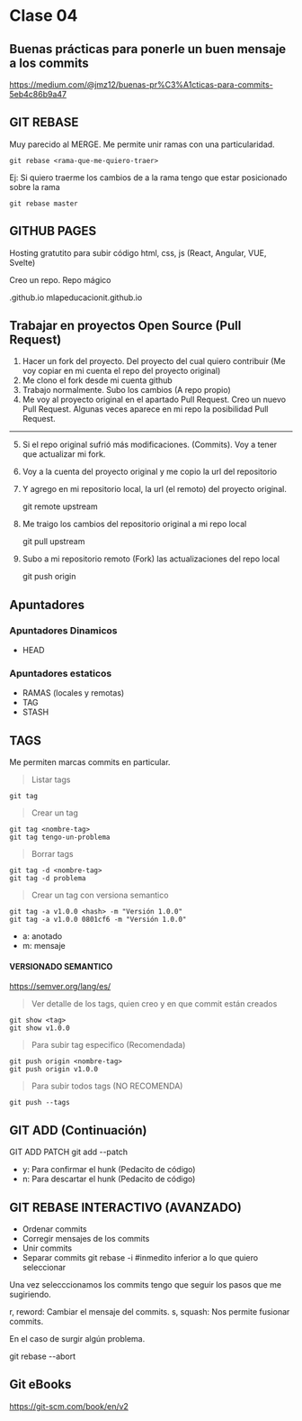 # Clase 04

## Buenas prácticas para ponerle un buen mensaje a los commits

<https://medium.com/@jmz12/buenas-pr%C3%A1cticas-para-commits-5eb4c86b9a47>

## GIT REBASE
Muy parecido al MERGE. Me permite unir ramas con una particularidad.

    git rebase <rama-que-me-quiero-traer>

Ej: Si quiero traerme los cambios de <dev> a la rama <master> tengo que estar posicionado sobre la rama <master>

    git rebase master

## GITHUB PAGES
Hosting gratutito para subir código html, css, js (React, Angular, VUE, Svelte)

Creo un repo. Repo mágico

<nombre-cuenta-gihub>.github.io
mlapeducacionit.github.io

## Trabajar en proyectos Open Source (Pull Request)

1. Hacer un fork del proyecto. Del proyecto del cual quiero contribuir (Me voy copiar en mi cuenta el repo del proyecto original)
2. Me clono el fork desde mi cuenta github
3. Trabajo normalmente. Subo los cambios (A repo propio)
4. Me voy al proyecto original en el apartado Pull Request. Creo un nuevo Pull Request. Algunas veces aparece en mi repo la posibilidad Pull Request.
---
5. Si el repo original sufrió más modificaciones. (Commits). Voy a tener que actualizar mi fork.
6. Voy a la cuenta del proyecto original y me copio la url del repositorio
7. Y agrego en mi repositorio local, la url (el remoto) del proyecto original.

    git remote upstream <URL-repositorio-original>

8. Me traigo los cambios del repositorio original a mi repo local

    git pull upstream <rama-que-quiero-actualizar>

9. Subo a mi repositorio remoto (Fork) las actualizaciones del repo local

    git push origin <rama-a-actualizar>

## Apuntadores

### Apuntadores Dinamicos

* HEAD

### Apuntadores estaticos

* RAMAS (locales y remotas)
* TAG
* STASH

## TAGS
Me permiten marcas commits en particular.

> Listar tags

    git tag

> Crear un tag

    git tag <nombre-tag>
    git tag tengo-un-problema

> Borrar tags

    git tag -d <nombre-tag>
    git tag -d problema

> Crear un tag con versiona semantico

    git tag -a v1.0.0 <hash> -m "Versión 1.0.0"
    git tag -a v1.0.0 0801cf6 -m "Versión 1.0.0"

* a: anotado
* m: mensaje
#### VERSIONADO SEMANTICO
<https://semver.org/lang/es/>

> Ver detalle de los tags, quien creo y en que commit están creados

    git show <tag>
    git show v1.0.0

> Para subir tag especifico (Recomendada)

    git push origin <nombre-tag>
    git push origin v1.0.0

> Para subir todos tags (NO RECOMENDA)

    git push --tags

## GIT ADD (Continuación)
GIT ADD PATCH
git add --patch
* y: Para confirmar el hunk (Pedacito de código)
* n: Para descartar el hunk (Pedacito de código)
## GIT REBASE INTERACTIVO (AVANZADO)
* Ordenar commits
* Corregir mensajes de los commits
* Unir commits
* Separar commits
git rebase -i <hash> #inmedito inferior a lo que quiero seleccionar

Una vez selecccionamos los commits tengo que seguir los pasos que me sugiriendo.

r, reword: Cambiar el mensaje del commits. s, squash: Nos permite fusionar commits.

En el caso de surgir algún problema.

git rebase --abort

## Git eBooks
https://git-scm.com/book/en/v2
